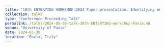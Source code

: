 ```yaml
---
title: "1Oth ENTERYING WORKSHOP 2024 Paper presentation: Identifying emerging scientific fields using text analysis"
collection: talks
type: "Conference Proceeding Talk"
permalink: /talks/2024-05-30-talk-10th-ENTERYING-workshop-Pavia.md
venue: "University of Pavia"
date: 2024-05-30
location: "Pavia, Italy"
---
```

